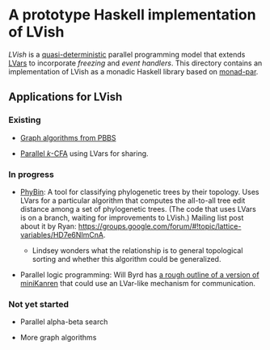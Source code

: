 # A prototype Haskell implementation of LVish

_LVish_ is a [quasi-deterministic] parallel programming model that
extends [LVars] to incorporate _freezing_ and _event handlers_.  This
directory contains an implementation of LVish as a monadic Haskell
library based on [monad-par].

[quasi-deterministic]: http://www.cs.indiana.edu/~lkuper/papers/2013-lvish-draft.pdf
[LVars]: https://www.cs.indiana.edu/~lkuper/papers/lvars-fhpc13.pdf
[monad-par]: http://hackage.haskell.org/package/monad-par

## Applications for LVish

### Existing

  * [Graph algorithms from PBBS](https://github.com/iu-parfunc/lvars/tree/master/pbbs-haskell/benchmarks/graphs)

  * [Parallel _k_-CFA](https://github.com/iu-parfunc/lvars/blob/master/apps/cfa) using LVars for sharing.
  
### In progress

  * [PhyBin](https://github.com/rrnewton/PhyBin): A tool for
    classifying phylogenetic trees by their topology.  Uses LVars for
    a particular algorithm that computes the all-to-all tree edit
    distance among a set of phylogenetic trees.  (The code that uses
    LVars is on a branch, waiting for improvements to LVish.)  Mailing
    list post about it by Ryan:
    https://groups.google.com/forum/#!topic/lattice-variables/HD7e6NImCnA.

    * Lindsey wonders what the relationship is to general topological
      sorting and whether this algorithm could be generalized.
	  
  * Parallel logic programming: Will Byrd has
    [a rough outline of a version of miniKanren](https://github.com/webyrd/latticeKanren)
    that could use an LVar-like mechanism for communication.
	
### Not yet started

  * Parallel alpha-beta search
  
  * More graph algorithms


